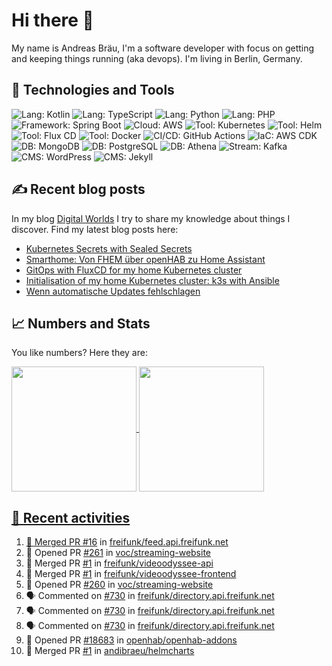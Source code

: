 # Hi there 👋

My name is Andreas Bräu, I'm a software developer with focus on getting and keeping things running (aka devops). I'm living in Berlin, Germany.

## 🧰 Technologies and Tools

![Lang: Kotlin](https://img.shields.io/badge/Lang-Kotlin-blue?style=flat&logo=Kotlin&logoColor=white)
![Lang: TypeScript](https://img.shields.io/badge/Lang-TypeScript-blue?style=flat&logo=TypeScript&logoColor=white)
![Lang: Python](https://img.shields.io/badge/Lang-Python-blue?style=flat&logo=Python&logoColor=white)
![Lang: PHP](https://img.shields.io/badge/Lang-PHP-blue?style=flat&logo=php&logoColor=white)
![Framework: Spring Boot](https://img.shields.io/badge/Framework-Spring%20Boot-blue?style=flat&logo=Spring-Boot&logoColor=white)
![Cloud: AWS](https://img.shields.io/badge/Cloud-AWS-blue?style=flat&logo=Amazon-AWS&logoColor=white)
![Tool: Kubernetes](https://img.shields.io/badge/Cloud-Kubernetes-blue?style=flat&logo=Kubernetes&logoColor=white)
![Tool: Helm](https://img.shields.io/badge/CI%2FCD-Helm-blue?style=flat&logo=Helm&logoColor=white)
![Tool: Flux CD](https://img.shields.io/badge/CI%2FCD-Flux%20CD-blue?style=flat&logo=Flux&logoColor=white)
![Tool: Docker](https://img.shields.io/badge/Tool-Docker-blue?style=flat&logo=Docker&logoColor=white)
![CI/CD: GitHub Actions](https://img.shields.io/badge/CI%2FCD-GitHub%20Actions-blue?style=flat&logo=GitHub%20Actions&logoColor=white)
![IaC: AWS CDK](https://img.shields.io/badge/IaC-AWS%20CDK-blue?style=flat&logo=Amazon-AWS&logoColor=white)
![DB: MongoDB](https://img.shields.io/badge/DB-MongoDB-blue?style=flat&logo=MongoDB&logoColor=white)
![DB: PostgreSQL](https://img.shields.io/badge/DB-PostgreSQL-blue?style=flat&logo=PostgreSQL&logoColor=white)
![DB: Athena](https://img.shields.io/badge/DB-Athena-blue?style=flat&logo=Amazon-AWS&logoColor=white)
![Stream: Kafka](https://img.shields.io/badge/Stream-Kafka-blue?style=flat&logo=Apache-Kafka&logoColor=white)
![CMS: WordPress](https://img.shields.io/badge/CMS-WordPress-blue?style=flat&logo=WordPress&logoColor=white)
![CMS: Jekyll](https://img.shields.io/badge/CMS-Jekyll-blue?style=flat&logo=Jekyll&logoColor=white)  


## ✍️ Recent blog posts

In my blog [Digital Worlds](https://blog.andi95.de) I try to share my knowledge about things I discover. Find my latest blog posts here:

<!-- BLOG-POST-LIST:START -->
- [Kubernetes Secrets with Sealed Secrets](https://blog.andi95.de/en/2025/03/kubernetes-secrets-with-sealed-secrets/?pk_campaign=feed&pk_kwd=kubernetes-secrets-with-sealed-secrets)
- [Smarthome: Von FHEM über openHAB zu Home Assistant](https://blog.andi95.de/2025/03/smarthome-von-fhem-ueber-openhab-zu-home-assistant/?pk_campaign=feed&pk_kwd=smarthome-von-fhem-ueber-openhab-zu-home-assistant)
- [GitOps with FluxCD for my home Kubernetes cluster](https://blog.andi95.de/en/2025/03/gitops-with-fluxcd-for-my-home-kubernetes-cluster/?pk_campaign=feed&pk_kwd=gitops-with-fluxcd-for-my-home-kubernetes-cluster)
- [Initialisation of my home Kubernetes cluster: k3s with Ansible](https://blog.andi95.de/en/2025/02/initialisation-of-my-home-kubernetes-cluster-k3s-with-ansible/?pk_campaign=feed&pk_kwd=initialisation-of-my-home-kubernetes-cluster-k3s-with-ansible)
- [Wenn automatische Updates fehlschlagen](https://blog.andi95.de/2025/02/wenn-automatische-updates-fehlschlagen/?pk_campaign=feed&pk_kwd=wenn-automatische-updates-fehlschlagen)
<!-- BLOG-POST-LIST:END -->

## 📈 Numbers and Stats

You like numbers? Here they are:

<a href="https://github.com/andibraeu">
  <img height=200 align="center" src="https://github-readme-stats.vercel.app/api?username=andibraeu&rank_icon=github&theme=transparent" />
</a>
<a href="https://github.com/andibraeu">
  <img height=200 align="center" src="https://github-readme-stats.vercel.app/api/top-langs?username=andibraeu&layout=compact&langs_count=8&card_width=320&theme=transparent" />
</8

<!--
**andibraeu/andibraeu** is a ✨ _special_ ✨ repository because its `README.md` (this file) appears on your GitHub profile.

Here are some ideas to get you started:

- 🔭 I’m currently working on ...
- 🌱 I’m currently learning ...
- 👯 I’m looking to collaborate on ...
- 🤔 I’m looking for help with ...
- 💬 Ask me about ...
- 📫 How to reach me: ...
- 😄 Pronouns: ...
- ⚡ Fun fact: ...
-->

## 👣 Recent activities

<!--START_SECTION:activity-->
1. 🎉 Merged PR [#16](https://github.com/freifunk/feed.api.freifunk.net/pull/16) in [freifunk/feed.api.freifunk.net](https://github.com/freifunk/feed.api.freifunk.net)
2. 💪 Opened PR [#261](https://github.com/voc/streaming-website/pull/261) in [voc/streaming-website](https://github.com/voc/streaming-website)
3. 🎉 Merged PR [#1](https://github.com/freifunk/videoodyssee-api/pull/1) in [freifunk/videoodyssee-api](https://github.com/freifunk/videoodyssee-api)
4. 🎉 Merged PR [#1](https://github.com/freifunk/videoodyssee-frontend/pull/1) in [freifunk/videoodyssee-frontend](https://github.com/freifunk/videoodyssee-frontend)
5. 💪 Opened PR [#260](https://github.com/voc/streaming-website/pull/260) in [voc/streaming-website](https://github.com/voc/streaming-website)
6. 🗣 Commented on [#730](https://github.com/freifunk/directory.api.freifunk.net/pull/730#issuecomment-2908908833) in [freifunk/directory.api.freifunk.net](https://github.com/freifunk/directory.api.freifunk.net)
7. 🗣 Commented on [#730](https://github.com/freifunk/directory.api.freifunk.net/pull/730#issuecomment-2904446905) in [freifunk/directory.api.freifunk.net](https://github.com/freifunk/directory.api.freifunk.net)
8. 🗣 Commented on [#730](https://github.com/freifunk/directory.api.freifunk.net/pull/730#issuecomment-2902355700) in [freifunk/directory.api.freifunk.net](https://github.com/freifunk/directory.api.freifunk.net)
9. 💪 Opened PR [#18683](https://github.com/openhab/openhab-addons/pull/18683) in [openhab/openhab-addons](https://github.com/openhab/openhab-addons)
10. 🎉 Merged PR [#1](https://github.com/andibraeu/helmcharts/pull/1) in [andibraeu/helmcharts](https://github.com/andibraeu/helmcharts)
<!--END_SECTION:activity-->


